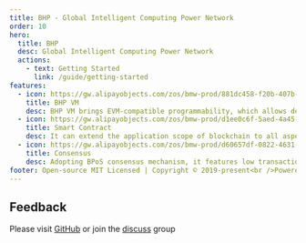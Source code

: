 ```yaml
---
title: BHP - Global Intelligent Computing Power Network
order: 10
hero:
  title: BHP
  desc: Global Intelligent Computing Power Network
  actions:
    - text: Getting Started
      link: /guide/getting-started
features:
  - icon: https://gw.alipayobjects.com/zos/bmw-prod/881dc458-f20b-407b-947a-95104b5ec82b/k79dm8ih_w144_h144.png
    title: BHP VM
    desc: BHP VM brings EVM-compatible programmability, which allows developers to write smart contracts on BHP more friendly.
  - icon: https://gw.alipayobjects.com/zos/bmw-prod/d1ee0c6f-5aed-4a45-a507-339a4bfe076c/k7bjsocq_w144_h144.png
    title: Smart Contract
    desc: It can extend the application scope of blockchain to all aspects of transaction, payment, settlement and liquidation in the financial industrys.
  - icon: https://gw.alipayobjects.com/zos/bmw-prod/d60657df-0822-4631-9d7c-e7a869c2f21c/k79dmz3q_w126_h126.png
    title: Consensus
    desc: Adopting BPoS consensus mechanism, it features low transaction cost, low transaction latency, and high transaction concurrency.
footer: Open-source MIT Licensed | Copyright © 2019-present<br />Powered by BHP Network
---
```


## Feedback

Please visit [GitHub](https://github.com/bhpnet/docs) or join the [discuss](https://discord.com/invite/V2m6DRv) group

